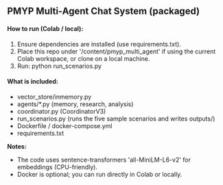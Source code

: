 ## PMYP Multi-Agent Chat System (packaged)

#### **How to run (Colab / local):**
1. Ensure dependencies are installed (use requirements.txt).
2. Place this repo under '/content/pmyp_multi_agent' if using the current Colab workspace, or clone on a local machine.
3. Run:
   python run_scenarios.py

#### **What is included:**
- vector_store/inmemory.py
- agents/*.py (memory, research, analysis)
- coordinator.py (CoordinatorV3)
- run_scenarios.py (runs the five sample scenarios and writes outputs/)
- Dockerfile / docker-compose.yml
- requirements.txt

**Notes:**
- The code uses sentence-transformers 'all-MiniLM-L6-v2' for embeddings (CPU-friendly).
- Docker is optional; you can run directly in Colab or locally.
